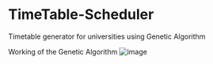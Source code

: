 # TimeTable-Scheduler
Timetable generator for universities using Genetic Algorithm

Working of the Genetic Algorithm
![image](https://user-images.githubusercontent.com/74897823/171674345-62889ce3-023e-4cf4-9766-5b039ec21521.png)
